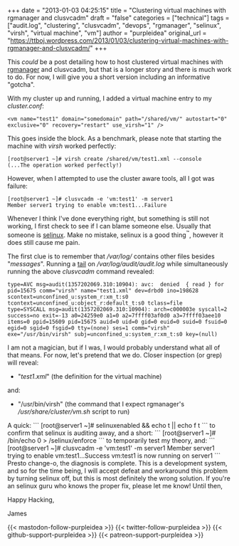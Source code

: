 +++
date = "2013-01-03 04:25:15"
title = "Clustering virtual machines with rgmanager and clusvcadm"
draft = "false"
categories = ["technical"]
tags = ["audit.log", "clustering", "clusvcadm", "devops", "rgmanager", "selinux", "virsh", "virtual machine", "vm"]
author = "purpleidea"
original_url = "https://ttboj.wordpress.com/2013/01/03/clustering-virtual-machines-with-rgmanager-and-clusvcadm/"
+++

This <em>could</em> be a post detailing how to host clustered virtual machines with <a href="https://fedorahosted.org/cluster/wiki/RGManager">rgmanager</a> and clusvcadm, but that is a longer story and there is much work to do. For now, I will give you a short version including an informative "gotcha".

With my cluster up and running, I added a virtual machine entry to my <em>cluster.conf</em>:
```
<vm name="test1" domain="somedomain" path="/shared/vm/" autostart="0" exclusive="0" recovery="restart" use_virsh="1" />
```
This goes inside the <em><rm></em> block. As a benchmark, please note that starting the machine with <em>virsh</em> worked perfectly:
```
[root@server1 ~]# virsh create /shared/vm/test1.xml --console
(...The operation worked perfectly!)
```
However, when I attempted to use the cluster aware tools, all I got was failure:
```
[root@server1 ~]# clusvcadm -e 'vm:test1' -m server1
Member server1 trying to enable vm:test1...Failure
```
Whenever I think I've done everything right, but something is still not working, I first check to see if I can blame someone else. Usually that someone is <a href="http://en.wikipedia.org/wiki/Security-Enhanced_Linux">selinux</a>. Make no mistake, selinux is a good thing<sup>™</sup>, however it does still cause me pain.

The first clue is to remember that <em>/var/log/</em> contains other files besides "<em>messages</em>". Running a <a title="continuous display of log files (better tail -f)" href="/blog/2012/11/18/continuous-display-of-log-files-better-tail-f/">tail</a> on <em>/var/log/audit/audit.log</em> while simultaneously running the above <em>clusvcadm</em> command revealed:
```
type=AVC msg=audit(1357202069.310:10904): avc:  denied  { read } for  pid=15675 comm="virsh" name="test1.xml" dev=drbd0 ino=198628 scontext=unconfined_u:system_r:xm_t:s0 tcontext=unconfined_u:object_r:default_t:s0 tclass=file
type=SYSCALL msg=audit(1357202069.310:10904): arch=c000003e syscall=2 success=no exit=-13 a0=24259e0 a1=0 a2=7ffff03af0d0 a3=7ffff03aee10 items=0 ppid=15609 pid=15675 auid=0 uid=0 gid=0 euid=0 suid=0 fsuid=0 egid=0 sgid=0 fsgid=0 tty=(none) ses=1 comm="virsh" exe="/usr/bin/virsh" subj=unconfined_u:system_r:xm_t:s0 key=(null)
```
I am not a magician, but if I was, I would probably understand what all of that means. For now, let's pretend that we do. Closer inspection (or grep) will reveal:
<ul>
	<li>"<em>test1.xml</em>" (the definition for the virtual machine)</li>
</ul>
and:
<ul>
	<li>"/usr/bin/virsh" (the command that I expect rgmanager's <em>/usr/share/cluster/vm.sh</em> script to run)</li>
</ul>
A quick:
```
[root@server1 ~]# selinuxenabled && echo t || echo f
t
```
to confirm that selinux is auditing away, and a short:
```
[root@server1 ~]# /bin/echo 0 > /selinux/enforce
```
to temporarily test my theory, and:
```
[root@server1 ~]# clusvcadm -e 'vm:test1' -m server1
Member server1 trying to enable vm:test1...Success
vm:test1 is now running on server1
```
Presto change-o, the diagnosis is complete. This is a development system, and so for the time being, I will accept defeat and workaround this problem by turning selinux off, but this is most definitely the wrong solution. If you're an selinux guru who knows the proper fix, please let me know! Until then,

Happy Hacking,

James

{{< mastodon-follow-purpleidea >}}
{{< twitter-follow-purpleidea >}}
{{< github-support-purpleidea >}}
{{< patreon-support-purpleidea >}}
